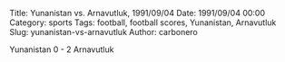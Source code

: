 Title: Yunanistan vs. Arnavutluk, 1991/09/04
Date: 1991/09/04 00:00
Category: sports
Tags: football, football scores, Yunanistan, Arnavutluk
Slug: yunanistan-vs-arnavutluk
Author: carbonero


Yunanistan 0 - 2 Arnavutluk

